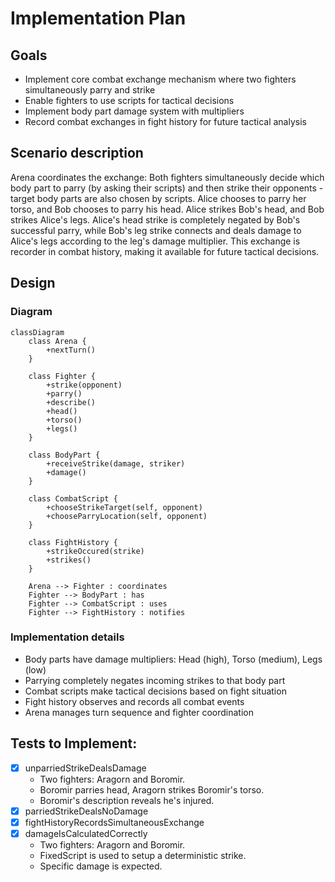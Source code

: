 # Implementation Plan

## Goals
- Implement core combat exchange mechanism where two fighters simultaneously parry and strike
- Enable fighters to use scripts for tactical decisions
- Implement body part damage system with multipliers
- Record combat exchanges in fight history for future tactical analysis

## Scenario description

Arena coordinates the exchange: Both fighters simultaneously decide which body part to parry (by asking their scripts) and then strike their opponents - target body parts are also chosen by scripts. Alice chooses to parry her torso, and Bob chooses to parry his head. Alice strikes Bob's head, and Bob strikes Alice's legs. Alice's head strike is completely negated by Bob's successful parry, while Bob's leg strike connects and deals damage to Alice's legs according to the leg's damage multiplier. This exchange is recorder in combat history, making it available for future tactical decisions.

## Design

### Diagram

```mermaid
classDiagram
    class Arena {
        +nextTurn()
    }
    
    class Fighter {
        +strike(opponent)
        +parry()
        +describe()
        +head()
        +torso()
        +legs()
    }
    
    class BodyPart {
        +receiveStrike(damage, striker)
        +damage()
    }
    
    class CombatScript {
        +chooseStrikeTarget(self, opponent)
        +chooseParryLocation(self, opponent)
    }
    
    class FightHistory {
        +strikeOccured(strike)
        +strikes()
    }
    
    Arena --> Fighter : coordinates
    Fighter --> BodyPart : has
    Fighter --> CombatScript : uses
    Fighter --> FightHistory : notifies
```

### Implementation details

- Body parts have damage multipliers: Head (high), Torso (medium), Legs (low)
- Parrying completely negates incoming strikes to that body part
- Combat scripts make tactical decisions based on fight situation
- Fight history observes and records all combat events
- Arena manages turn sequence and fighter coordination

## Tests to Implement:
- [x] unparriedStrikeDealsDamage
    - Two fighters: Aragorn and Boromir.
    - Boromir parries head, Aragorn strikes Boromir's torso.
    - Boromir's description reveals he's injured.
- [x] parriedStrikeDealsNoDamage
- [x] fightHistoryRecordsSimultaneousExchange
- [x] damageIsCalculatedCorrectly
    - Two fighters: Aragorn and Boromir.
    - FixedScript is used to setup a deterministic strike.
    - Specific damage is expected.
